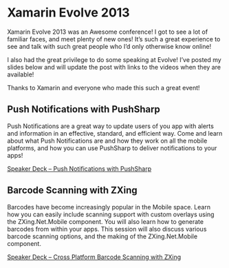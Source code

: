 # Xamarin Evolve 2013

Xamarin Evolve 2013 was an Awesome conference! I got to see a lot of familiar faces, and meet plenty of new ones! It’s such a great experience to see and talk with such great people who I’d only otherwise know online!

I also had the great privilege to do some speaking at Evolve! I’ve posted my slides below and will update the post with links to the videos when they are available!

Thanks to Xamarin and everyone who made this such a great event!

Push Notifications with PushSharp
---------------------------------

Push Notifications are a great way to update users of you app with alerts and information in an effective, standard, and efficient way. Come and learn about what Push Notifications are and how they work on all the mobile platforms, and how you can use PushSharp to deliver notifications to your apps!

[Speaker Deck – Push Notifications with PushSharp](https://speakerdeck.com/redth/xamarin-evolve-2013-push-notifications-with-pushsharp)

Barcode Scanning with ZXing
---------------------------

Barcodes have become increasingly popular in the Mobile space. Learn how you can easily include scanning support with custom overlays using the ZXing.Net.Mobile component. You will also learn how to generate barcodes from within your apps. This session will also discuss various barcode scanning options, and the making of the ZXing.Net.Mobile component.

[Speaker Deck – Cross Platform Barcode Scanning with ZXing](https://speakerdeck.com/redth/xamarin-evolve-2013-cross-platform-barcode-scanning-with-zxing#)